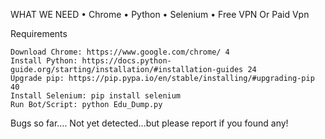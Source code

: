 WHAT WE NEED
•	Chrome 
•	Python 
•	Selenium 
•	Free VPN Or Paid Vpn


Requirements

    Download Chrome: https://www.google.com/chrome/ 4
    Install Python: https://docs.python-guide.org/starting/installation/#installation-guides 24
    Upgrade pip: https://pip.pypa.io/en/stable/installing/#upgrading-pip 40
    Install Selenium: pip install selenium
    Run Bot/Script: python Edu_Dump.py

Bugs so far….
Not yet detected…but please report if you found any!
